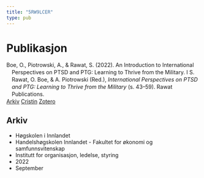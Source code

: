 ```yaml
---
title: "5RW9LCER"
type: pub
---
```

<h1>Publikasjon</h1>
<article id="csl-bib-container-5RW9LCER" class="csl-bib-container">
  <div class="csl-bib-body" style="line-height: 1.35; padding-left: 1em; text-indent:-1em;">
  <div class="csl-entry">Boe, O., Piotrowski, A., &amp; Rawat, S. (2022). An Introduction to International Perspectives on PTSD and PTG: Learning to Thrive from the Military. I S. Rawat, O. Boe, &amp; A. Piotrowski (Red.), <i>International Perspectives on PTSD and PTG: Learning to Thrive from the Military</i> (s. 43&#x2013;59). Rawat Publications.</div>
</div>
  <div class="csl-bib-buttons">
    <a href="#taxonomy-article-5RW9LCER" class="csl-bib-button">Arkiv</a>
    <a href="https://app.cristin.no/results/show.jsf?id=2055076" alt="Cristin URL" class="csl-bib-button">Cristin</a>
    <a href="http://zotero.org/groups/5402882/items/5RW9LCER" alt="Zotero URL" class="csl-bib-button">Zotero</a>
  </div>
  <div id="csl-bib-meta-container-5RW9LCER"></div>
</article>
<div id="csl-bib-meta-5RW9LCER" class="csl-bib-meta">
  <article id="taxonomy-article-5RW9LCER" class="taxonomy-article">
    <h1>Arkiv</h1>
    <ul>
      <li>Høgskolen i Innlandet</li>
      <li>Handelshøgskolen Innlandet - Fakultet for økonomi og samfunnsvitenskap</li>
      <li>Institutt for organisasjon, ledelse, styring</li>
      <li>2022</li>
      <li>September</li>
    </ul>
  </article>
</div>
